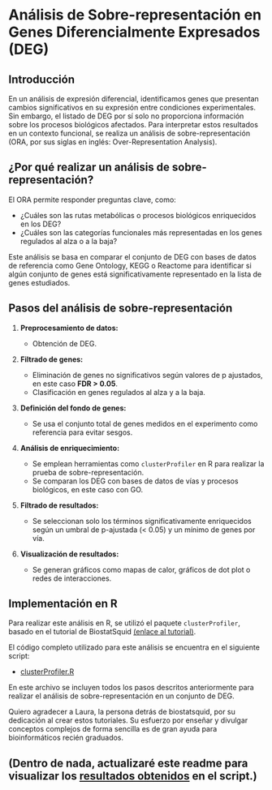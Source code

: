 # Análisis de Sobre-representación en Genes Diferencialmente Expresados (DEG)

## Introducción

En un análisis de expresión diferencial, identificamos genes que presentan cambios significativos en su expresión entre condiciones experimentales. Sin embargo, el listado de DEG por sí solo no proporciona información sobre los procesos biológicos afectados. Para interpretar estos resultados en un contexto funcional, se realiza un análisis de sobre-representación (ORA, por sus siglas en inglés: Over-Representation Analysis).

## ¿Por qué realizar un análisis de sobre-representación?

El ORA permite responder preguntas clave, como:
- ¿Cuáles son las rutas metabólicas o procesos biológicos enriquecidos en los DEG?
- ¿Cuáles son las categorías funcionales más representadas en los genes regulados al alza o a la baja?

Este análisis se basa en comparar el conjunto de DEG con bases de datos de referencia como Gene Ontology, KEGG o Reactome para identificar si algún conjunto de genes está significativamente representado en la lista de genes estudiados.

## Pasos del análisis de sobre-representación

1. **Preprocesamiento de datos:**
   - Obtención de DEG.

2. **Filtrado de genes:**
   - Eliminación de genes no significativos según valores de p ajustados, en este caso **FDR > 0.05**.
   - Clasificación en genes regulados al alza y a la baja.

3. **Definición del fondo de genes:**
   - Se usa el conjunto total de genes medidos en el experimento como referencia para evitar sesgos.

4. **Análisis de enriquecimiento:**
   - Se emplean herramientas como `clusterProfiler` en R para realizar la prueba de sobre-representación.
   - Se comparan los DEG con bases de datos de vías y procesos biológicos, en este caso con GO.

5. **Filtrado de resultados:**
   - Se seleccionan solo los términos significativamente enriquecidos según un umbral de p-ajustada (< 0.05) y un mínimo de genes por vía.

6. **Visualización de resultados:**
   - Se generan gráficos como mapas de calor, gráficos de dot plot o redes de interacciones.

## Implementación en R

Para realizar este análisis en R, se utilizó el paquete `clusterProfiler`, basado en el tutorial de BiostatSquid [(enlace al tutorial)](https://biostatsquid.com/pathway-enrichment-analysis-tutorial-clusterprofiler/).

El código completo utilizado para este análisis se encuentra en el siguiente script: 
- [clusterProfiler.R](./Recursos/clusterProfiler.R)

En este archivo se incluyen todos los pasos descritos anteriormente para realizar el análisis de sobre-representación en un conjunto de DEG.

Quiero agradecer a Laura, la persona detrás de biostatsquid, por su dedicación al crear estos tutoriales. Su esfuerzo por enseñar y divulgar conceptos complejos de forma sencilla es de gran ayuda para bioinformáticos recién graduados.

(Dentro de nada, actualizaré este readme para visualizar los [resultados obtenidos](./Recursos/GO.RDS_resclusterp.csv) en el script.) 
---


